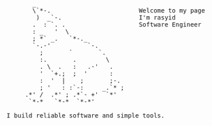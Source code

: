 <pre>
       _
       \`*-.                        Welcome to my page
        )  _`-.                     I'm rasyid
       .  : `. .                    Software Engineer
       : _   '  \                   
       ; *` _.   `*-._
       `-.-'          `-.
         ;       `       `.
         :.       .        \
         . \  .   :   .-'   .
         '  `+.;  ;  '      :
         :  '  |    ;       ;-.
         ; '   : :`-:     _.`* ;
     .*' /  .*' ; .*`- +'  `*'
      `*-*   `*-*  `*-*'

I build reliable software and simple tools.
</pre>
